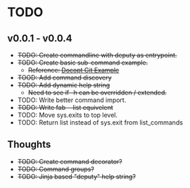 # TODO

[Docopt Git Example]: https://github.com/docopt/docopt/blob/master/examples/git/git.py

## v0.0.1 - v0.0.4

- ~~TODO: Create commandline with deputy as entrypoint.~~
- ~~TODO: Create basic sub-command example.~~
    - ~~Reference: [Docopt Git Example]~~
- ~~TOOD: Add command discovery~~
- ~~TODO: Add dynamic help string~~
    - ~~Need to see if -h can be overridden / extended.~~
- TODO: Write better command import.
- ~~TODO: Write fab --list equivelent~~
- TODO: Move sys.exits to top level.
- TODO: Return list instead of sys.exit from list_commands


## Thoughts
- ~~TODO: Create command decorator?~~
- ~~TODO: Command groups?~~
- ~~TODO: Jinja based "deputy" help string?~~


